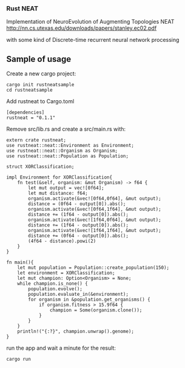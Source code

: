 ### Rust NEAT

Implementation of NeuroEvolution of Augmenting Topologies NEAT http://nn.cs.utexas.edu/downloads/papers/stanley.ec02.pdf

with some kind of Discrete-time recurrent neural network processing

## Sample of usage

Create a new cargo project:

```
cargo init rustneatsample
cd rustneatsample
```

Add rustneat to Cargo.toml
```
[dependencies]
rustneat = "0.1.1"
```

Remove src/lib.rs and create a src/main.rs with:
```
extern crate rustneat;
use rustneat::neat::Environment as Environment;
use rustneat::neat::Organism as Organism;
use rustneat::neat::Population as Population;

struct XORClassification;

impl Environment for XORClassification{
    fn test(&self, organism: &mut Organism) -> f64 {
        let mut output = vec![0f64];
        let mut distance: f64;
        organism.activate(&vec![0f64,0f64], &mut output); 
        distance = (0f64 - output[0]).abs();
        organism.activate(&vec![0f64,1f64], &mut output); 
        distance += (1f64 - output[0]).abs();
        organism.activate(&vec![1f64,0f64], &mut output); 
        distance += (1f64 - output[0]).abs();
        organism.activate(&vec![1f64,1f64], &mut output); 
        distance += (0f64 - output[0]).abs();
        (4f64 - distance).powi(2)
    }
}

fn main(){
    let mut population = Population::create_population(150);
    let environment = XORClassification;
    let mut champion: Option<Organism> = None;
    while champion.is_none() {
        population.evolve();
        population.evaluate_in(&environment);
        for organism in &population.get_organisms() {
            if organism.fitness > 15.9f64 {
                champion = Some(organism.clone());
            }
        }
    }
    println!("{:?}", champion.unwrap().genome);
}
```

run the app and wait a minute for the result:
```
cargo run
```
